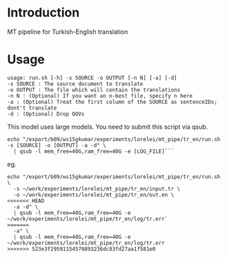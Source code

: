# Introduction

MT pipeline for Turkish-English translation

# Usage

```
usage: run.sh [-h] -s SOURCE -o OUTPUT [-n N] [-a] [-d]
-s SOURCE : The source document to translate
-o OUTPUT : The file which will contain the translations
-n N : (Optional) If you want an n-best file, specify n here
-a : (Optional) Treat the first column of the SOURCE as sentenceIDs; dont't translate
-d : (Optional) Drop OOVs
```

This model uses large models. You need to submit this script via qsub.

```
echo "/export/b09/ws15gkumar/experiments/lorelei/mt_pipe/tr_en/run.sh -s [SOURCE] -o [OUTPUT] -a -d" \
  | qsub -l mem_free=40G,ram_free=40G -e [LOG_FILE]```
```

eg.

```
echo "/export/b09/ws15gkumar/experiments/lorelei/mt_pipe/tr_en/run.sh \
  -s ~/work/experiments/lorelei/mt_pipe/tr_en/input.tr \
  -o ~/work/experiments/lorelei/mt_pipe/tr_en/out.en \
<<<<<<< HEAD
  -a -d" \
  | qsub -l mem_free=40G,ram_free=40G -e ~/work/experiments/lorelei/mt_pipe/tr_en/log/tr.err`
=======
  -a" \
  | qsub -l mem_free=40G,ram_free=40G -e ~/work/experiments/lorelei/mt_pipe/tr_en/log/tr.err
>>>>>>> 523e3f29591154579893236dc83fd27aa1f581e0
```
